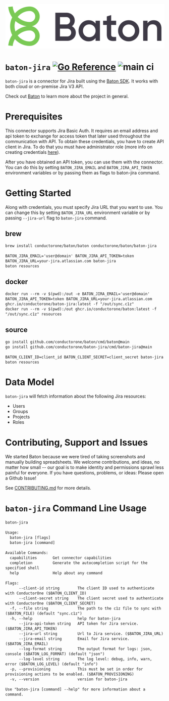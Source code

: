 ![Baton Logo](./docs/images/baton-logo.png)

# `baton-jira` [![Go Reference](https://pkg.go.dev/badge/github.com/conductorone/baton-jira.svg)](https://pkg.go.dev/github.com/conductorone/baton-jira) ![main ci](https://github.com/conductorone/baton-jira/actions/workflows/main.yaml/badge.svg)

`baton-jira` is a connector for Jira built using the [Baton SDK](https://github.com/conductorone/baton-sdk). It works with both cloud or on-premise Jira V3 API.

Check out [Baton](https://github.com/conductorone/baton) to learn more about the project in general.

# Prerequisites

This connector supports Jira Basic Auth. It requires an email address and api token to exchange for access token that later used throughout the communication with API. To obtain these credentials, you have to create API client in Jira. To do that you must have administrator role (more info on creating credentials [here](https://developer.atlassian.com/cloud/jira/platform/basic-auth-for-rest-apis/)). 

After you have obtained an API token, you can use them with the connector. You can do this by setting `BATON_JIRA_EMAIL` and `BATON_JIRA_API_TOKEN` environment variables or by passing them as flags to baton-jira command.

# Getting Started

Along with credentials, you must specify Jira URL that you want to use. You can change this by setting `BATON_JIRA_URL` environment variable or by passing `--jira-url` flag to `baton-jira` command.

## brew

```
brew install conductorone/baton/baton conductorone/baton/baton-jira

BATON_JIRA_EMAIL='user@domain' BATON_JIRA_API_TOKEN=token BATON_JIRA_URL=your-jira.atlassian.com baton-jira
baton resources
```

## docker

```
docker run --rm -v $(pwd):/out -e BATON_JIRA_EMAIL='user@domain' BATON_JIRA_API_TOKEN=token BATON_JIRA_URL=your-jira.atlassian.com ghcr.io/conductorone/baton-jira:latest -f "/out/sync.c1z"
docker run --rm -v $(pwd):/out ghcr.io/conductorone/baton:latest -f "/out/sync.c1z" resources
```

## source

```
go install github.com/conductorone/baton/cmd/baton@main
go install github.com/conductorone/baton-jira/cmd/baton-jira@main

BATON_CLIENT_ID=client_id BATON_CLIENT_SECRET=client_secret baton-jira
baton resources
```

# Data Model

`baton-jira` will fetch information about the following Jira resources:

- Users
- Groups
- Projects
- Roles

# Contributing, Support and Issues

We started Baton because we were tired of taking screenshots and manually building spreadsheets. We welcome contributions, and ideas, no matter how small -- our goal is to make identity and permissions sprawl less painful for everyone. If you have questions, problems, or ideas: Please open a Github Issue!

See [CONTRIBUTING.md](https://github.com/ConductorOne/baton/blob/main/CONTRIBUTING.md) for more details.

# `baton-jira` Command Line Usage

```
baton-jira

Usage:
  baton-jira [flags]
  baton-jira [command]

Available Commands:
  capabilities       Get connector capabilities
  completion         Generate the autocompletion script for the specified shell
  help               Help about any command

Flags:
      --client-id string        The client ID used to authenticate with ConductorOne ($BATON_CLIENT_ID)
      --client-secret string    The client secret used to authenticate with ConductorOne ($BATON_CLIENT_SECRET)
  -f, --file string             The path to the c1z file to sync with ($BATON_FILE) (default "sync.c1z")
  -h, --help                    help for baton-jira
      --jira-api-token string   API token for Jira service. ($BATON_JIRA_API_TOKEN)
      --jira-url string         Url to Jira service. ($BATON_JIRA_URL)
      --jira-email string       Email for Jira service. ($BATON_JIRA_EMAIL)
      --log-format string       The output format for logs: json, console ($BATON_LOG_FORMAT) (default "json")
      --log-level string        The log level: debug, info, warn, error ($BATON_LOG_LEVEL) (default "info")
  -p, --provisioning            This must be set in order for provisioning actions to be enabled. ($BATON_PROVISIONING)
  -v, --version                 version for baton-jira

Use "baton-jira [command] --help" for more information about a command.
```